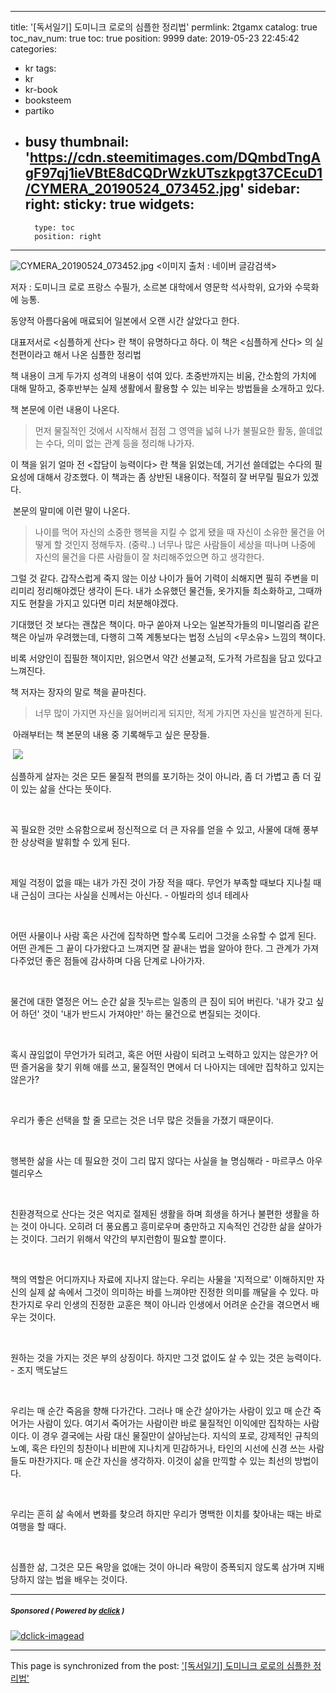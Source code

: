 
---
title: '[독서일기] 도미니크 로로의 심플한 정리법'
permlink: 2tgamx
catalog: true
toc_nav_num: true
toc: true
position: 9999
date: 2019-05-23 22:45:42
categories:
- kr
tags:
- kr
- kr-book
- booksteem
- partiko
- busy
thumbnail: 'https://cdn.steemitimages.com/DQmbdTngAgF97qj1ieVBtE8dCQDrWzkUTszkpgt37CEcuD1/CYMERA_20190524_073452.jpg'
sidebar:
    right:
        sticky: true
widgets:
    -
        type: toc
        position: right
---


![CYMERA_20190524_073452.jpg](https://cdn.steemitimages.com/DQmbdTngAgF97qj1ieVBtE8dCQDrWzkUTszkpgt37CEcuD1/CYMERA_20190524_073452.jpg)
<이미지 출처 : 네이버 글감검색>

저자 : 도미니크 로로
프랑스 수필가, 소르본 대학에서 영문학 석사학위, 요가와 수묵화에 능통.

동양적 아름다움에 매료되어 일본에서 오랜 시간 살았다고 한다.

대표저서로 <심플하게 산다> 란 책이 유명하다고 하다. 이 책은 <심플하게 산다> 의 실천편이라고 해서 나온 심플한 정리법

책 내용이 크게 두가지 성격의 내용이 섞여 있다.
초중반까지는 비움, 간소함의 가치에 대해 말하고,
중후반부는 실제 생활에서 활용할 수 있는 비우는 방법들을 소개하고 있다.

책 본문에 이런 내용이 나온다.

> 먼저 물질적인 것에서 시작해서 점점 그 영역을 넓혀 나가 불필요한 활동, 쓸데없는 수다, 의미 없는 관계 등을 정리해 나가자.

이 책을 읽기 얼마 전 <잡담이 능력이다> 란 책을 읽었는데, 거기선 쓸데없는 수다의 필요성에 대해서 강조했다.
이 책과는 좀 상반된 내용이다. 적절히 잘 버무릴 필요가 있겠다.

​
본문의 말미에 이런 말이 나온다.

> 나이를 먹어 자신의 소중한 행복을 지킬 수 없게 됐을 때 자신이 소유한 물건을 어떻게 할 것인지 정해두자.
> (중략..)
> 너무나 많은 사람들이 세상을 떠나며 나중에 자신의 물건을 다른 사람들이 잘 처리해주었으면 하고 생각한다.

그럴 것 같다.
갑작스럽게 죽지 않는 이상 나이가 들어 기력이 쇠해지면 필히 주변을 미리미리 정리해야겠단 생각이 든다.
내가 소유했던 물건들, 옷가지들 최소화하고, 그때까지도 현찰을 가지고 있다면 미리 처분해야겠다.

기대했던 것 보다는 괜찮은 책이다.
마구 쏟아져 나오는 일본작가들의 미니멀리즘 같은 책은 아닐까 우려했는데,
다행히 그쪽 계통보다는 법정 스님의 <무소유> 느낌의 책이다.

비록 서양인이 집필한 책이지만, 읽으면서 약간 선불교적, 도가적 가르침을 담고 있다고 느껴진다.

책 저자는 장자의 말로 책을 끝마친다.

> 너무 많이 가지면 자신을 잃어버리게 되지만, 적게 가지면 자신을 발견하게 된다.

​
아래부터는 책 본문의 내용 중 기록해두고 싶은 문장들.

​
![](https://i.imgur.com/HckzDOK.gif)
​
​

심플하게 살자는 것은 모든 물질적 편의를 포기하는 것이 아니라,
좀 더 가볍고 좀 더 깊이 있는 삶을 산다는 뜻이다.

​

꼭 필요한 것만 소유함으로써 정신적으로 더 큰 자유를 얻을 수 있고,
사물에 대해 풍부한 상상력을 발휘할 수 있게 된다.

​

제일 걱정이 없을 때는 내가 가진 것이 가장 적을 때다.
무언가 부족할 때보다 지나칠 때 내 근심이 크다는 사실을 신께서는 아신다. - 아빌라의 성녀 테레사

​

어떤 사물이나 사람 혹은 사건에 집착하면 할수록 도리어 그것을 소유할 수 없게 된다.
어떤 관계든 그 끝이 다가왔다고 느껴지면 잘 끝내는 법을 알아야 한다.
그 관계가 가져다주었던 좋은 점들에 감사하며 다음 단계로 나아가자.

​

물건에 대한 열정은 어느 순간 삶을 짓누르는 일종의 큰 짐이 되어 버린다.
'내가 갖고 싶어 하던' 것이 '내가 반드시 가져야만' 하는 물건으로 변질되는 것이다.

​

혹시 끊임없이 무언가가 되려고, 혹은 어떤 사람이 되려고 노력하고 있지는 않은가?
어떤 즐거움을 찾기 위해 애를 쓰고, 물질적인 면에서 더 나아지는 데에만 집착하고 있지는 않은가?

​

우리가 좋은 선택을 할 줄 모르는 것은 너무 많은 것들을 가졌기 때문이다.

​

행복한 삶을 사는 데 필요한 것이 그리 많지 않다는 사실을 늘 명심해라 - 마르쿠스 아우렐리우스

​

친환경적으로 산다는 것은 억지로 절제된 생활을 하며 희생을 하거나 불편한 생활을 하는 것이 아니다.
오히려 더 풍요롭고 흥미로우며 충만하고 지속적인 건강한 삶을 살아가는 것이다.
그러기 위해서 약간의 부지런함이 필요할 뿐이다.

​

책의 역할은 어디까지나 자료에 지나지 않는다. 우리는 사물을 '지적으로' 이해하지만 자신의 실제 삶 속에서 그것이 의미하는 바를 느껴야만 진정한 의미를 깨달을 수 있다.
마찬가지로 우리 인생의 진정한 교훈은 책이 아니라 인생에서 어려운 순간을 겪으면서 배우는 것이다.

​

원하는 것을 가지는 것은 부의 상징이다.
하지만 그것 없이도 살 수 있는 것은 능력이다. - 조지 맥도날드

​

우리는 매 순간 죽음을 향해 다가간다.
그러나 매 순간 살아가는 사람이 있고 매 순간 죽어가는 사람이 있다.
여기서 죽어가는 사람이란 바로 물질적인 이익에만 집착하는 사람이다.
이 경우 결국에는 사람 대신 물질만이 살아남는다.
지식의 포로, 강제적인 규칙의 노예, 혹은 타인의 칭찬이나 비판에 지나치게 민감하거나, 타인의 시선에 신경 쓰는 사람들도 마찬가지다.
매 순간 자신을 생각하자. 이것이 삶을 만끽할 수 있는 최선의 방법이다.

​

우리는 흔히 삶 속에서 변화를 찾으려 하지만 우리가 명백한 이치를 찾아내는 때는 바로 여행을 할 때다.

​

심플한 삶,
그것은 모든 욕망을 없애는 것이 아니라 욕망이 증폭되지 않도록 삼가며 지배당하지 않는 법을 배우는 것이다.

---

##### <sub>Sponsored ( Powered by [dclick](https://www.dclick.io) )</sub>

[![dclick-imagead](https://steemitimages.com/0x0/https://s3.ap-northeast-2.amazonaws.com/dclick/image/dclick/1552477485946.png)](https://api.dclick.io/v1/c?x=eyJhbGciOiJIUzI1NiIsInR5cCI6IkpXVCJ9.eyJjIjoibHVja3kyMDE1IiwicyI6IjJ0Z2FteCIsImEiOlsiaS0xOTUiXSwidXJsIjoiaHR0cHM6Ly93d3cuZGNsaWNrLmlvL21vbmV0aXplIiwiaWF0IjoxNTU4NjUxNTg1LCJleHAiOjE4NzQwMTE1ODV9.c7zsQrKUsJ_iw5freso3aT0Qc7lF2pCGT7Lr5oH3-uE)

- - -

This page is synchronized from the post: ['[독서일기] 도미니크 로로의 심플한 정리법'](https://steemit.com/@lucky2015/2tgamx)
